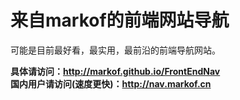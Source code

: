 # 来自markof的前端网站导航
可能是目前最好看，最实用，最前沿的前端导航网站。

**具体请访问：http://markof.github.io/FrontEndNav**  
**国内用户请访问(速度更快)：http://nav.markof.cn**


